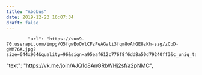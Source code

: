 ```yaml
---
title: "Abobus"
date: 2019-12-23 16:07:34
draft: false
---
```


            "url": "https://sun9-70.userapi.com/impg/O5fgwEoOWtCFzFeAGali3fqm8oAhGE8zKh-szg/zCbD-gWM76A.jpg?size=644x964&quality=96&sign=a95eaf612c776f8f6dd8a50d79240ff3&c_uniq_tag=oqMIS1h0Opn8CVhzPxgDi1icSTYnOoW7Bvi_bTSbyX0&type=album",
  "text": "https://vk.me/join/AJQ1d8AnGRbWHj2sf/a2pNMC",
